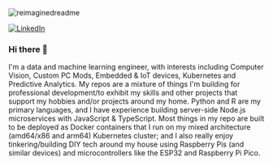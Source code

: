 
<img src="https://myreadme.vercel.app/api/embed/MarkhamLee?panels=userstatistics,toplanguages,commitgraph" alt="reimaginedreadme" />

<a href="https://www.linkedin.com/in/markhamlee/" target="_blank"><img src="https://img.shields.io/badge/LinkedIn-%230077B5.svg?&style=flat-square&logo=linkedin&logoColor=white" alt="LinkedIn"></a>














### Hi there 👋
I'm a data and machine learning engineer, with interests including Computer Vision, Custom PC Mods, Embedded & IoT devices, Kubernetes and Predictive Analytics. My repos are a mixture of things I'm building for professional development/to exhibit my skills and other projects that support my hobbies and/or projects around my home. Python and R are my primary languages, and I have experience building server-side Node.js microservices with JavaScript & TypeScript. Most things in my repo are built to be deployed as Docker containers that I run on my mixed architecture (amd64/x86 and arm64) Kubernetes cluster; and I also really enjoy tinkering/building DIY tech around my house using Raspberry Pis (and similar devices) and microcontrollers like the ESP32 and Raspberry Pi Pico. 


<!--
**MarkhamLee/MarkhamLee** is a ✨ _special_ ✨ repository because its `README.md` (this file) appears on your GitHub profile.

Here are some ideas to get you started:

- 🔭 I’m currently working on ...
- 🌱 I’m currently learning ...
- 👯 I’m looking to collaborate on ...
- 🤔 I’m looking for help with ...
- 💬 Ask me about ...
- 📫 How to reach me: ...
- 😄 Pronouns: ...
- ⚡ Fun fact: ...
-->
